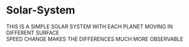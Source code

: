 # Solar-System  

THIS IS A SIMPLE SOLAR SYSTEM WITH EACH PLANET MOVING IN DIFFERENT SURFACE  
SPEED CHANGE MAKES THE DIFFERENCES MUCH MORE OBSERVABLE
